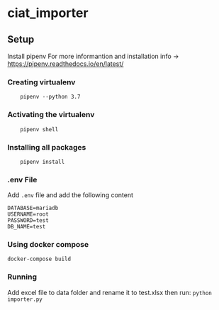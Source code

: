 # ciat_importer

## Setup
Install pipenv
For more informantion and installation info -> https://pipenv.readthedocs.io/en/latest/

### Creating virtualenv
```
    pipenv --python 3.7
```

### Activating the virtualenv
```
    pipenv shell
```
### Installing all packages
```
    pipenv install
```

### .env File
Add `.env` file and add the following content
```
DATABASE=mariadb
USERNAME=root
PASSWORD=test
DB_NAME=test
```

### Using docker compose
`docker-compose build`


### Running
Add excel file to data folder and rename it to test.xlsx
then run:
`python importer.py`
